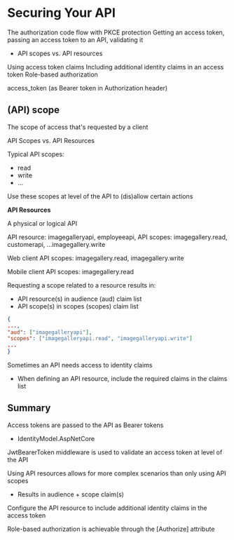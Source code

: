 # Securing Your API

The authorization code flow with PKCE protection
Getting an access token, passing an access token to an API, validating it
- API scopes vs. API resources

Using access token claims
Including additional identity claims in an access token
Role-based authorization

access_token (as Bearer token in Authorization header)

## (API) scope
The scope of access that's requested by a client

API Scopes vs. API Resources

Typical API scopes:
- read
- write
- ...
  
Use these scopes at level of the API to (dis)allow certain actions

**API Resources**

A physical or logical API

API resource: imagegalleryapi,  employeeapi, 
API scopes: imagegallery.read, customerapi, …imagegallery.write

Web client
API scopes: imagegallery.read, imagegallery.write

Mobile client
API scopes: imagegallery.read

Requesting a scope related to a resource results in: 
- API resource(s) in audience (aud) claim list
- API scope(s) in scopes (scopes) claim list
```json
{
...,
"aud": ["imagegalleryapi"],
"scopes": ["imagegalleryapi.read", "imagegalleryapi.write"]
...
}
```

Sometimes an API needs access to identity claims
- When defining an API resource, include the required claims in the claims list

## Summary


Access tokens are passed to the API as Bearer tokens
- IdentityModel.AspNetCore
  
JwtBearerToken middleware is used to validate an access token at level of the API

Using API resources allows for more complex scenarios than only using API scopes
- Results in audience + scope claim(s)

Configure the API resource to include additional identity claims in the access token

Role-based authorization is achievable through the [Authorize] attribute
